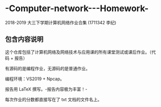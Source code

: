# -Computer-network---Homework-
2018-2019 大三下学期计算机网络作业合集 (1711342 李纪)

## 包含内容说明
这个仓库包括了计算机网络及网络技术与应用课的所有课堂测试或课后作业。（代码 + 报告）

有源码的是编程作业，无源码的是普通作业。

编程环境：VS2019 + Npcap。

报告用 LaTeX 撰写。-报告内容极为丰富！-

每次作业的分数都直接写在了 txt 文档的文件名上。
